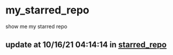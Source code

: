 # my_starred_repo
show me my starred repo

update at 10/16/21 04:14:14 in [starred_repo](./index.html)
---

